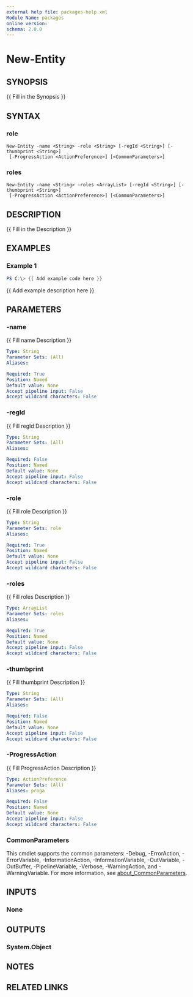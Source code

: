 ```yaml
---
external help file: packages-help.xml
Module Name: packages
online version:
schema: 2.0.0
---
```


# New-Entity

## SYNOPSIS
{{ Fill in the Synopsis }}

## SYNTAX

### role
```
New-Entity -name <String> -role <String> [-regId <String>] [-thumbprint <String>]
 [-ProgressAction <ActionPreference>] [<CommonParameters>]
```

### roles
```
New-Entity -name <String> -roles <ArrayList> [-regId <String>] [-thumbprint <String>]
 [-ProgressAction <ActionPreference>] [<CommonParameters>]
```

## DESCRIPTION
{{ Fill in the Description }}

## EXAMPLES

### Example 1
```powershell
PS C:\> {{ Add example code here }}
```

{{ Add example description here }}

## PARAMETERS

### -name
{{ Fill name Description }}

```yaml
Type: String
Parameter Sets: (All)
Aliases:

Required: True
Position: Named
Default value: None
Accept pipeline input: False
Accept wildcard characters: False
```

### -regId
{{ Fill regId Description }}

```yaml
Type: String
Parameter Sets: (All)
Aliases:

Required: False
Position: Named
Default value: None
Accept pipeline input: False
Accept wildcard characters: False
```

### -role
{{ Fill role Description }}

```yaml
Type: String
Parameter Sets: role
Aliases:

Required: True
Position: Named
Default value: None
Accept pipeline input: False
Accept wildcard characters: False
```

### -roles
{{ Fill roles Description }}

```yaml
Type: ArrayList
Parameter Sets: roles
Aliases:

Required: True
Position: Named
Default value: None
Accept pipeline input: False
Accept wildcard characters: False
```

### -thumbprint
{{ Fill thumbprint Description }}

```yaml
Type: String
Parameter Sets: (All)
Aliases:

Required: False
Position: Named
Default value: None
Accept pipeline input: False
Accept wildcard characters: False
```

### -ProgressAction
{{ Fill ProgressAction Description }}

```yaml
Type: ActionPreference
Parameter Sets: (All)
Aliases: proga

Required: False
Position: Named
Default value: None
Accept pipeline input: False
Accept wildcard characters: False
```

### CommonParameters
This cmdlet supports the common parameters: -Debug, -ErrorAction, -ErrorVariable, -InformationAction, -InformationVariable, -OutVariable, -OutBuffer, -PipelineVariable, -Verbose, -WarningAction, and -WarningVariable. For more information, see [about_CommonParameters](http://go.microsoft.com/fwlink/?LinkID=113216).

## INPUTS

### None

## OUTPUTS

### System.Object
## NOTES

## RELATED LINKS
